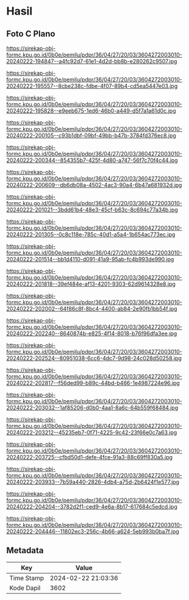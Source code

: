# Hasil

## Foto C Plano

https://sirekap-obj-formc.kpu.go.id/0b0e/pemilu/pdpr/36/04/27/20/03/3604272003010-20240222-194847--a4fc92d7-61e1-4d2d-bb8b-e280262c9507.jpg

https://sirekap-obj-formc.kpu.go.id/0b0e/pemilu/pdpr/36/04/27/20/03/3604272003010-20240222-195557--8cbe238c-fdbe-4f07-89b4-cd5ea5447e03.jpg

https://sirekap-obj-formc.kpu.go.id/0b0e/pemilu/pdpr/36/04/27/20/03/3604272003010-20240222-195828--e9eeb675-1ed6-46b0-a449-d5f7a1a61d0c.jpg

https://sirekap-obj-formc.kpu.go.id/0b0e/pemilu/pdpr/36/04/27/20/03/3604272003010-20240222-200105--c93b1dbf-09bf-49bb-b47b-3784fd376ec8.jpg

https://sirekap-obj-formc.kpu.go.id/0b0e/pemilu/pdpr/36/04/27/20/03/3604272003010-20240222-200344--854355b7-425f-4d80-a747-56f7c70f4c44.jpg

https://sirekap-obj-formc.kpu.go.id/0b0e/pemilu/pdpr/36/04/27/20/03/3604272003010-20240222-200609--db6db08a-4502-4ac3-90a4-6b47a681932d.jpg

https://sirekap-obj-formc.kpu.go.id/0b0e/pemilu/pdpr/36/04/27/20/03/3604272003010-20240222-201021--3bdd61b4-48e3-45cf-b63c-8c694c77a34b.jpg

https://sirekap-obj-formc.kpu.go.id/0b0e/pemilu/pdpr/36/04/27/20/03/3604272003010-20240222-201305--0c8c118e-785c-40d1-a5a4-1b654ac773ec.jpg

https://sirekap-obj-formc.kpu.go.id/0b0e/pemilu/pdpr/36/04/27/20/03/3604272003010-20240222-201514--bb1d4110-d091-41a9-95ab-fc4b993de990.jpg

https://sirekap-obj-formc.kpu.go.id/0b0e/pemilu/pdpr/36/04/27/20/03/3604272003010-20240222-201818--39ef484e-af13-4201-9303-62d9614328e8.jpg

https://sirekap-obj-formc.kpu.go.id/0b0e/pemilu/pdpr/36/04/27/20/03/3604272003010-20240222-202002--64f86c8f-8bc4-4400-ab84-2e90fb1bb54f.jpg

https://sirekap-obj-formc.kpu.go.id/0b0e/pemilu/pdpr/36/04/27/20/03/3604272003010-20240222-202240--8640874b-e825-4f14-8018-b76f96dfa3ee.jpg

https://sirekap-obj-formc.kpu.go.id/0b0e/pemilu/pdpr/36/04/27/20/03/3604272003010-20240222-202524--80951038-6cc6-4dc7-9d98-24c028d50258.jpg

https://sirekap-obj-formc.kpu.go.id/0b0e/pemilu/pdpr/36/04/27/20/03/3604272003010-20240222-202817--f56ded99-b89c-44bd-b466-1e4987224e96.jpg

https://sirekap-obj-formc.kpu.go.id/0b0e/pemilu/pdpr/36/04/27/20/03/3604272003010-20240222-203032--1af85206-d0b0-4aa1-8a6c-64b559f68484.jpg

https://sirekap-obj-formc.kpu.go.id/0b0e/pemilu/pdpr/36/04/27/20/03/3604272003010-20240222-203212--45235eb7-0f71-4225-9c42-23f66e0c7a63.jpg

https://sirekap-obj-formc.kpu.go.id/0b0e/pemilu/pdpr/36/04/27/20/03/3604272003010-20240222-203725--cfbd50d1-defe-4fce-91a3-88c69ff830a5.jpg

https://sirekap-obj-formc.kpu.go.id/0b0e/pemilu/pdpr/36/04/27/20/03/3604272003010-20240222-203933--7b59a440-2826-4db4-a75d-2b6424f1e577.jpg

https://sirekap-obj-formc.kpu.go.id/0b0e/pemilu/pdpr/36/04/27/20/03/3604272003010-20240222-204204--3782d2f1-ced9-4e6a-8b17-617684c5edcd.jpg

https://sirekap-obj-formc.kpu.go.id/0b0e/pemilu/pdpr/36/04/27/20/03/3604272003010-20240222-204446--11802ec3-256c-4b66-a624-5eb993b0ba7f.jpg


## Metadata

| Key        | Value               |
| ---------- | ------------------- |
| Time Stamp | 2024-02-22 21:03:36 |
| Kode Dapil | 3602                |



